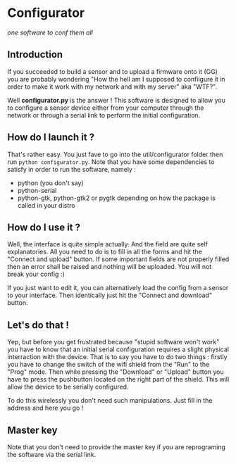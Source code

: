 # Configurator
*one software to conf them all*

## Introduction
If you succeeded to build a sensor and to upload a firmware onto it (GG)
you are probably wondering "How the hell am I supposed to confiigure it
in order to make it work with my network and with my server" aka "WTF?".

Well **configurator.py** is the answer ! This software is designed to allow
you to configure a sensor device either from your computer through the network
or through a serial link to perform the initial configuration.

## How do I launch it ?
That's rather easy. You just fave to go into the util/configurator folder
then run `python configurator.py`. Note that you have some dependencies to
satisfy in order to run the software, namely :

 * python (you don't say)
 * python-serial
 * python-gtk, python-gtk2 or pygtk depending on how the package is called in your distro

## How do I use it ?
Well, the interface is quite simple actually. And the field are quite self
explanatories. All you need to do is to fill in all the forms and hit the
"Connect and upload" button. If some important fields are not properly filled
then an error shall be raised and nothing will be uploaded. You will not break your config :)

If you just want to edit it, you can alternatively load the config from a sensor
to your interface. Then identically just hit the "Connect and download" button.

## Let's do that !
Yep, but before you get frustrated because "stupid software won't work" you
have to know that an initial serial configuration requires a slight physical
interraction with the device. That is to say you have to do two things :
firstly you have to change the switch of the wifi shield from the "Run" to
the "Prog" mode. Then while pressing the "Download" or "Upload" button you
have to press the pushbutton located on the right part of the shield. This will
allow the device to be serially configured.

To do this wirelessly you don't need such manipulations. Just fill in the address
and here you go !

## Master key
Note that you don't need to provide the master key if you are reprograming
the software via the serial link.
